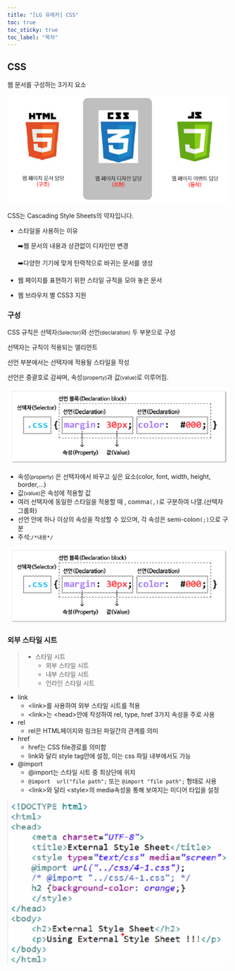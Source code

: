 ```yaml
---
title: "[LG 유레카] CSS"
toc: true
toc_sticky: true
toc_label: "목차"
---
```


## CSS

웹 문서를 구성하는 3가지 요소

![image-20240702111705763](/../../images/Untitled/image-20240702111705763.png)

CSS는 Cascading Style Sheets의 약자입니다.

- 스타일을 사용하는 이유 

  ➡️웹 문서의 내용과 상관없이 디자인만 변경

  ➡️다양한 기기에 맞게 탄력적으로 바귀는 문서를 생성

- 웹 페이지를 표현하기 위한 스타일 규칙을 모아 놓은 문서
- 웹 브라우저 별 CSS3 지원

### 구성

CSS 규칙은 <span class="hlm">선택자<small>(Selector)</small></span>와 <span class="hlm">선언<small>(declaration)</small></span> 두 부분으로 구성

선택자는 규칙이 적용되는 엘리먼트

선언 부분에서는 선택자에 적용될 스타일을 작성

선언은 중괄호로 감싸며, 속성<small>(property)</small>과 값<small>(value)</small>로 이루어짐.

![image-20240702112359562](/../../images/Untitled/image-20240702112359562.png)

-  <span class="hlm">속성<small>(property)</small></span> 은 선택자에서 바꾸고 싶은 요소(color, font, width, height, border,...)
- 값<small>(value)</small>은 속성에 적용할 값
- 여러 선택자에 동일한 스타일을 적용할 때 , comma`(,)`로 구분하여 나열.(선택자 그룹화)
- 선언 안에 하나 이상의 속성을 작성할 수 있으며, 각 속성은 semi-colon`(;)`으로 구분
- 주석:`/*내용*/`

![image-20240702112809277](/../../images/Untitled/image-20240702112809277.png)

### 외부 스타일 시트

> - 스타일 시트
>   - 외부 스타일 시트
>   - 내부 스타일 시트
>   - 인라인 스타일 시트

- link
  - \<link>를 사용하여 외부 스타일 시트를 적용
  - \<link>는 \<head>안에 작성하여 rel, type, href 3가지 속성을 주로 사용
- rel
  - rel은 HTML페이지와 링크된 파일간의 관계를 의미
- href
  - href는 CSS file경로를 의미함
  - link와 달리 style tag안에 설정, 이는 css 파일 내부에서도 가능
- @import
  - @import는 스타일 시트 중 <span class="hlm">최상단에 위치</span>
  - `@import  url("file path";` 또는 `@import "file path";`  형태로 사용
  - \<link>와 달리 \<style>의 media속성을 통해 보여지는 미디어 타입을 설정

<img src="/../../images/Untitled/image-20240702113844154.png" alt="image-20240702113844154" style="zoom:67%;" />

